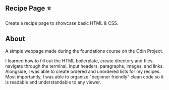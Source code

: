 ## Recipe Page ⭐️
Create a recipe page to showcase basic HTML & CSS. 
## About
A simple webpage made during the foundations course on the Odin Project.

I learned how to fill out the HTML boilerplate, create directory and files, navigate through the terminal, input headers, paragraphs, images, and links. Alongside, I was able to create ordered and unordered lists for my recipes. Most importantly, I was able to organize "beginner friendly" clean code so it is readable and understandable to any viewer.